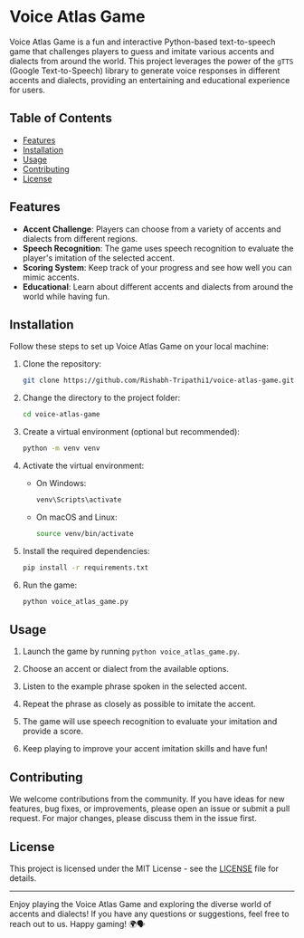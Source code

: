 # Voice Atlas Game

Voice Atlas Game is a fun and interactive Python-based text-to-speech game that challenges players to guess and imitate various accents and dialects from around the world. This project leverages the power of the `gTTS` (Google Text-to-Speech) library to generate voice responses in different accents and dialects, providing an entertaining and educational experience for users.

## Table of Contents
- [Features](#features)
- [Installation](#installation)
- [Usage](#usage)
- [Contributing](#contributing)
- [License](#license)

## Features

- **Accent Challenge**: Players can choose from a variety of accents and dialects from different regions.
- **Speech Recognition**: The game uses speech recognition to evaluate the player's imitation of the selected accent.
- **Scoring System**: Keep track of your progress and see how well you can mimic accents.
- **Educational**: Learn about different accents and dialects from around the world while having fun.

## Installation

Follow these steps to set up Voice Atlas Game on your local machine:

1. Clone the repository:
   ```bash
   git clone https://github.com/Rishabh-Tripathi1/voice-atlas-game.git
   ```

2. Change the directory to the project folder:
   ```bash
   cd voice-atlas-game
   ```

3. Create a virtual environment (optional but recommended):
   ```bash
   python -m venv venv
   ```

4. Activate the virtual environment:
   - On Windows:
     ```bash
     venv\Scripts\activate
     ```
   - On macOS and Linux:
     ```bash
     source venv/bin/activate
     ```

5. Install the required dependencies:
   ```bash
   pip install -r requirements.txt
   ```

6. Run the game:
   ```bash
   python voice_atlas_game.py
   ```

## Usage

1. Launch the game by running `python voice_atlas_game.py`.

2. Choose an accent or dialect from the available options.

3. Listen to the example phrase spoken in the selected accent.

4. Repeat the phrase as closely as possible to imitate the accent.

5. The game will use speech recognition to evaluate your imitation and provide a score.

6. Keep playing to improve your accent imitation skills and have fun!

## Contributing

We welcome contributions from the community. If you have ideas for new features, bug fixes, or improvements, please open an issue or submit a pull request. For major changes, please discuss them in the issue first.

## License

This project is licensed under the MIT License - see the [LICENSE](LICENSE) file for details.

---

Enjoy playing the Voice Atlas Game and exploring the diverse world of accents and dialects! If you have any questions or suggestions, feel free to reach out to us. Happy gaming! 🌍🗣️
